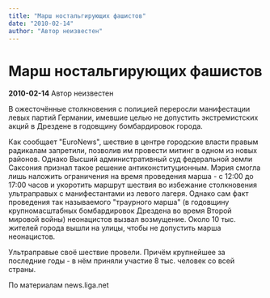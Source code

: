 ```yaml
---
title: "Марш ностальгирующих фашистов"
date: "2010-02-14"
author: "Автор неизвестен"
---
```


# Марш ностальгирующих фашистов

**2010-02-14** Автор неизвестен

В ожесточённые столкновения с полицией переросли манифестации левых партий Германии, имевшие целью не допустить экстремистских акций в Дрездене в годовщину бомбардировок города.

Как сообщает "ЕuroNews", шествие в центре городские власти правым радикалам запретили, позволив им провести митинг в одном из новых районов. Однако Высший административный суд федеральной земли Саксония признал такое решение антиконституционным. Мэрия смогла лишь наложить ограничения на время проведения марша - с 12:00 до 17:00 часов и укоротить маршрут шествия во избежание столкновения ультраправых с манифестантами из левого лагеря. Однако сам факт проведения так называемого "траурного марша" (в годовщину крупномасштабных бомбардировок Дрездена во время Второй мировой войны) неонацистов вызвал возмущение. Около 10 тыс. жителей города вышли на улицы, чтобы не допустить марша неонацистов.

Ультраправые своё шествие провели. Причём крупнейшее за последние годы - в нём приняли участие 8 тыс. человек со всей страны.

По материалам news.liga.net